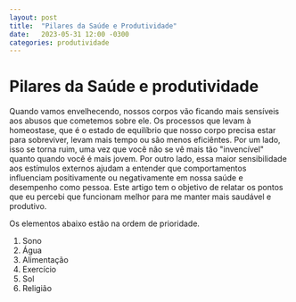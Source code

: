 ```yaml
---
layout: post
title:  "Pilares da Saúde e Produtividade"
date:   2023-05-31 12:00 -0300
categories: produtividade 
---
```


# Pilares da Saúde e produtividade

Quando vamos envelhecendo, nossos corpos vão ficando mais sensíveis aos abusos que cometemos sobre ele. Os processos que levam à homeostase, que é o estado de equilíbrio que nosso corpo precisa estar para sobreviver, levam mais tempo ou são menos eficiêntes. Por um lado, isso se torna ruim, uma vez que você não se vê mais tão "invencível" quanto quando você é mais jovem. Por outro lado, essa maior sensibilidade aos estímulos externos ajudam a entender que comportamentos influenciam positivamente ou negativamente em nossa saúde e desempenho como pessoa. Este artigo tem o objetivo de relatar os pontos que eu percebi que funcionam melhor para me manter mais saudável e produtivo.

Os elementos abaixo estão na ordem de prioridade.
1. Sono
2. Água
3. Alimentação
4. Exercício
5. Sol
6. Religião

